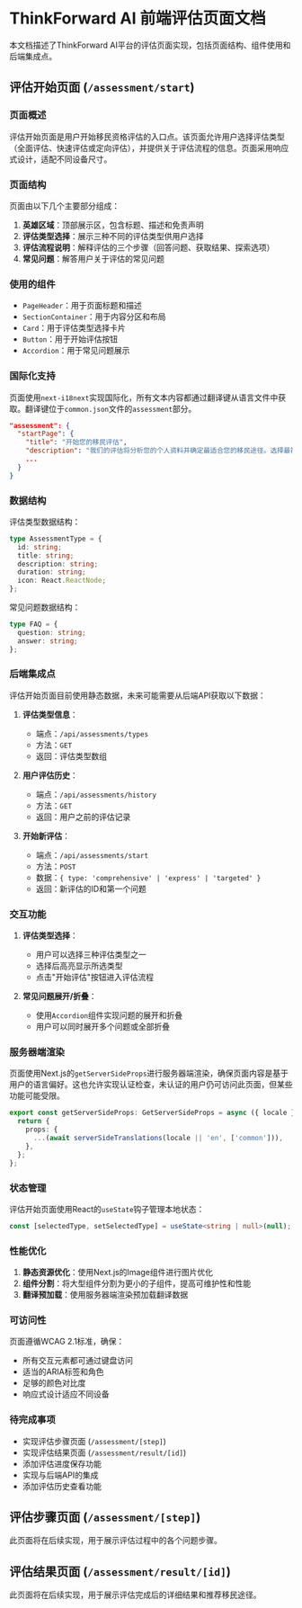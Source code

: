 # ThinkForward AI 前端评估页面文档

本文档描述了ThinkForward AI平台的评估页面实现，包括页面结构、组件使用和后端集成点。

## 评估开始页面 (`/assessment/start`)

### 页面概述

评估开始页面是用户开始移民资格评估的入口点。该页面允许用户选择评估类型（全面评估、快速评估或定向评估），并提供关于评估流程的信息。页面采用响应式设计，适配不同设备尺寸。

### 页面结构

页面由以下几个主要部分组成：

1. **英雄区域**：顶部展示区，包含标题、描述和免责声明
2. **评估类型选择**：展示三种不同的评估类型供用户选择
3. **评估流程说明**：解释评估的三个步骤（回答问题、获取结果、探索选项）
4. **常见问题**：解答用户关于评估的常见问题

### 使用的组件

- `PageHeader`：用于页面标题和描述
- `SectionContainer`：用于内容分区和布局
- `Card`：用于评估类型选择卡片
- `Button`：用于开始评估按钮
- `Accordion`：用于常见问题展示

### 国际化支持

页面使用`next-i18next`实现国际化，所有文本内容都通过翻译键从语言文件中获取。翻译键位于`common.json`文件的`assessment`部分。

```json
"assessment": {
  "startPage": {
    "title": "开始您的移民评估",
    "description": "我们的评估将分析您的个人资料并确定最适合您的移民途径。选择最符合您需求的评估类型。",
    ...
  }
}
```

### 数据结构

评估类型数据结构：

```typescript
type AssessmentType = {
  id: string;
  title: string;
  description: string;
  duration: string;
  icon: React.ReactNode;
};
```

常见问题数据结构：

```typescript
type FAQ = {
  question: string;
  answer: string;
};
```

### 后端集成点

评估开始页面目前使用静态数据，未来可能需要从后端API获取以下数据：

1. **评估类型信息**：
   - 端点：`/api/assessments/types`
   - 方法：`GET`
   - 返回：评估类型数组

2. **用户评估历史**：
   - 端点：`/api/assessments/history`
   - 方法：`GET`
   - 返回：用户之前的评估记录

3. **开始新评估**：
   - 端点：`/api/assessments/start`
   - 方法：`POST`
   - 数据：`{ type: 'comprehensive' | 'express' | 'targeted' }`
   - 返回：新评估的ID和第一个问题

### 交互功能

1. **评估类型选择**：
   - 用户可以选择三种评估类型之一
   - 选择后高亮显示所选类型
   - 点击"开始评估"按钮进入评估流程

2. **常见问题展开/折叠**：
   - 使用`Accordion`组件实现问题的展开和折叠
   - 用户可以同时展开多个问题或全部折叠

### 服务器端渲染

页面使用Next.js的`getServerSideProps`进行服务器端渲染，确保页面内容是基于用户的语言偏好。这也允许实现认证检查，未认证的用户仍可访问此页面，但某些功能可能受限。

```typescript
export const getServerSideProps: GetServerSideProps = async ({ locale }) => {
  return {
    props: {
      ...(await serverSideTranslations(locale || 'en', ['common'])),
    },
  };
};
```

### 状态管理

评估开始页面使用React的`useState`钩子管理本地状态：

```typescript
const [selectedType, setSelectedType] = useState<string | null>(null);
```

### 性能优化

1. **静态资源优化**：使用Next.js的Image组件进行图片优化
2. **组件分割**：将大型组件分割为更小的子组件，提高可维护性和性能
3. **翻译预加载**：使用服务器端渲染预加载翻译数据

### 可访问性

页面遵循WCAG 2.1标准，确保：
- 所有交互元素都可通过键盘访问
- 适当的ARIA标签和角色
- 足够的颜色对比度
- 响应式设计适应不同设备

### 待完成事项

- 实现评估步骤页面 (`/assessment/[step]`)
- 实现评估结果页面 (`/assessment/result/[id]`)
- 添加评估进度保存功能
- 实现与后端API的集成
- 添加评估历史查看功能

## 评估步骤页面 (`/assessment/[step]`)

此页面将在后续实现，用于展示评估过程中的各个问题步骤。

## 评估结果页面 (`/assessment/result/[id]`)

此页面将在后续实现，用于展示评估完成后的详细结果和推荐移民途径。
